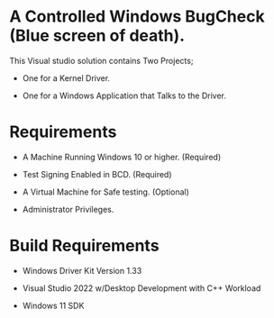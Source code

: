 # A Controlled Windows BugCheck (Blue screen of death).

This Visual studio solution contains Two Projects;

* One for a Kernel Driver.

* One for a Windows Application that Talks to the Driver.

# Requirements

* A Machine Running Windows 10 or higher. (Required)

* Test Signing Enabled in BCD. (Required)

* A Virtual Machine for Safe testing. (Optional)

* Administrator Privileges.

# Build Requirements

* Windows Driver Kit Version 1.33

* Visual Studio 2022 w/Desktop Development with C++ Workload 

* Windows 11 SDK
